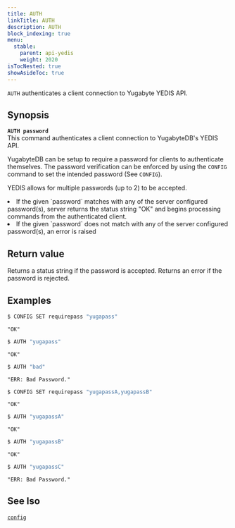 ```yaml
---
title: AUTH
linkTitle: AUTH
description: AUTH
block_indexing: true
menu:
  stable:
    parent: api-yedis
    weight: 2020
isTocNested: true
showAsideToc: true
---
```

`AUTH` authenticates a client connection to Yugabyte YEDIS API.

## Synopsis

<b>`AUTH password`</b><br>
This command authenticates a client connection to YugabyteDB's YEDIS API.

YugabyteDB can be setup to require a password for clients to authenticate themselves. The password verification can be enforced by using the `CONFIG` command to set the intended password (See `CONFIG`).

YEDIS allows for multiple passwords (up to 2) to be accepted.
<li>If the given `password` matches with any of the server configured password(s), server returns the status string "OK" and begins processing commands from the authenticated client.</li>
<li>If the given `password` does not match with any of the server configured password(s), an error is raised</li>

## Return value

Returns a status string if the password is accepted. Returns an error if the password is rejected.

## Examples

```sh
$ CONFIG SET requirepass "yugapass"
```

```
"OK"
```

```sh
$ AUTH "yugapass"
```

```
"OK"
```

```sh
$ AUTH "bad"
```

```
"ERR: Bad Password."
```

```sh
$ CONFIG SET requirepass "yugapassA,yugapassB"
```

```
"OK"
```

```sh
$ AUTH "yugapassA"
```

```
"OK"
```

```sh
$ AUTH "yugapassB"
```

```
"OK"
```

```sh
$ AUTH "yugapassC"
```

```
"ERR: Bad Password."
```

## See lso

[`config`](../config/)
